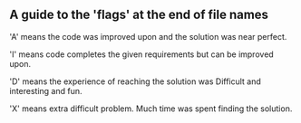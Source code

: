 ## A guide to the 'flags' at the end of file names


'A' means the code was improved  upon and the solution was near perfect.


'I' means code completes the given requirements but can be improved upon.

'D' means the experience of reaching the solution was Difficult and interesting and fun.

'X' means extra difficult problem. Much time was spent finding the solution.
